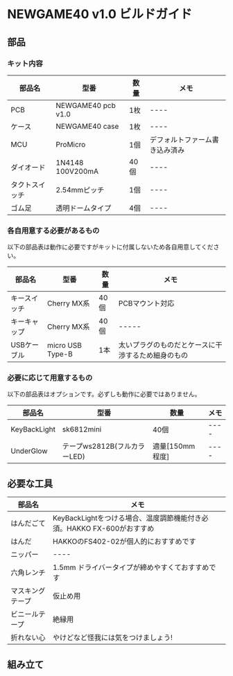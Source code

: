 # NEWGAME40 v1.0 ビルドガイド
## 部品

### キット内容
|部品名|型番|数量|メモ|
|------|----|----|----|
|PCB|NEWGAME40 pcb v1.0|1枚|----|
|ケース|NEWGAME40 case|1枚|----|
|MCU|ProMicro|1個|デフォルトファーム書き込み済み|
|ダイオード|1N4148 100V200mA|40個|----|
|タクトスイッチ|2.54mmピッチ|1個|----|
|ゴム足|透明ドームタイプ|4個|----|

### 各自用意する必要があるもの
以下の部品表は動作に必要ですがキットに付属しないため各自用意してください。

|部品名|型番|数量|メモ|
|------|----|----|----|
|キースイッチ|Cherry MX系|40個|PCBマウント対応|
|キーキャップ|Cherry MX系|40個|-----|
|USBケーブル|micro USB Type-B|1本|太いプラグのものだとケースに干渉するため細身のもの|

### 必要に応じて用意するもの

以下の部品表はオプションです。必ずしも動作に必要ではありません。

|部品名|型番|数量|メモ|
|------|----|----|----|
|KeyBackLight|sk6812mini|40個|----|
|UnderGlow|テープws2812B(フルカラーLED)|適量[150mm程度]|----|

## 必要な工具

|部品名|メモ|
|------|----|
|はんだごて|KeyBackLightをつける場合、温度調節機能付き必須。HAKKO FX-600がおすすめ|
|はんだ|HAKKOのFS402-02が個人的におすすめです|
|ニッパー|----|
|六角レンチ|1.5mm ドライバータイプが締めやすくておすすめです|
|マスキングテープ|仮止め用|
|ビニールテープ|絶縁用|
|折れない心|やけどなど怪我には気をつけましょう!|

## 組み立て

